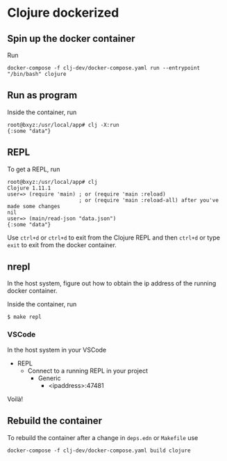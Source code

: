 # Clojure dockerized

## Spin up the docker container

Run

    docker-compose -f clj-dev/docker-compose.yaml run --entrypoint "/bin/bash" clojure

## Run as program

Inside the container, run 

```
root@bxyz:/usr/local/app# clj -X:run
{:some "data"}
```

## REPL

To get a REPL, run

```
root@bxyz:/usr/local/app# clj
Clojure 1.11.1
user=> (require 'main) ; or (require 'main :reload) 
                       ; or (require 'main :reload-all) after you've made some changes
nil
user=> (main/read-json "data.json")
{:some "data"}
```

Use `ctrl+d` or `ctrl+d` to exit from the Clojure REPL and then `ctrl+d` or type `exit` to exit from the docker container.

## nrepl

In the host system, figure out how to obtain the ip address of the
running docker container.

Inside the container, run

    $ make repl

### VSCode

In the host system in your VSCode

- REPL
    - Connect to a running REPL in your project
        - Generic
            - \<ipaddress>:47481

Voilà!

## Rebuild the container

To rebuild the container after a change in `deps.edn` or `Makefile` use

    docker-compose -f clj-dev/docker-compose.yaml build clojure
